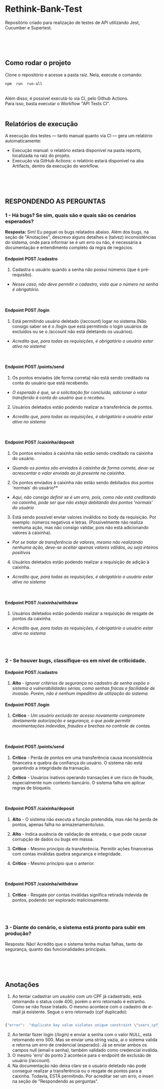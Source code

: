# Rethink-Bank-Test
Repositório criado para realização de testes de API utilizando Jest, Cucumber e Supertest.

<br>
<br>
<br>

## Como rodar o projeto

Clone o repositório e acesse a pasta raiz. Nela, execute o comando:

```bash
npm  run  run-all
```
<br>
Além disso, é possível executá-lo via CI, pelo Github Actions.
<br>
Para isso, basta executar o Workflow "API Tests CI".
<br>
<br>

## Relatórios de execução

A execução dos testes — tanto manual quanto via CI — gera um relatório automaticamente:
- Execução manual: o relatório estará disponível na pasta reports, localizada na raiz do projeto.
- Execução via GitHub Actions: o relatório estará disponível na aba Artifacts, dentro da execução do workflow.
<br>
<br>
<br>


## RESPONDENDO AS PERGUNTAS

### 1 - Há bugs? Se sim, quais são e quais são os cenários esperados?

**Resposta:** Sim! Eu peguei os bugs relatados abaixo. Além dos bugs, na seção de "Anotações", descrevo alguns detalhes e (talvez) inconsistências do sistema, onde para informar se é um erro ou não, é necessária a documentação e entendimento completo da regra de negócios.

#### Endpoint POST /cadastro
1. Cadastra o usuário quando a senha não possui números (que é pré-requisito).
- *Nesse caso, não deve permitir o cadastro, visto que o número na senha é obrigatório.*
<br>

#### Endpoint POST /login
1. Está permitindo usuário deletado (/account) logar no sistema.(Não consigo saber se é o /login que está permitindo o login usuários de excluídos ou se o /account não está deletando os usuários).
- *Acredito que, para todas as requisições, é obrigatório o usuário estar ativo no sistema*
<br>

#### Endpoint POST /points/send
1. Os pontos enviados (de forma correta) não está sendo creditado na conta do usuário que está recebendo.
- *O esperado é que, se a solicitação for concluída, adicionar o valor transferido à conta do usuário que o recebeu.*

2. Usuários deletados estão podendo realizar a transferência de pontos.
- *Acredito que, para todas as requisições, é obrigatório o usuário estar ativo no sistema*
<br>

#### Endpoint POST /caixinha/deposit

1. Os pontos enviados à caixinha não estão sendo creditado na caixinha do usuário.
- *Quando os pontos são enviados à caixinha de forma correta, deve-se acrescentar o valor enviado ao já presente na caixinha.*

2. Os pontos enviados à caixinha não estão sendo debitados dos pontos 'normais' do usuário**
- *Aqui, não consigo definir se é um erro, pois, como não está creditando na caixinha, pode ser que não esteja debitando dos pontos 'normais' do usuário*

3. Está sendo possível enviar valores inválidos no body da requisição. Por exemplo: números negativos e letras. (Possivelmente não realiza nenhuma ação, mas não consigo validar, pois não está adicionando valores à caixinha).
- *Por se tratar de transferência de valores, mesmo não realizando nenhuma ação, deve-se aceitar apenas valores válidos, ou seja inteiros positivos*

4. Usuários deletados estão podendo realizar a requisição de adição à caixinha.
- *Acredito que, para todas as requisições, é obrigatório o usuário estar ativo no sistema*
<br>

#### Endpoint POST /caixinha/withdraw
1. Usuários deletados estão podendo realizar a requisição de resgate de pontos da caixinha.
- *Acredito que, para todas as requisições, é obrigatório o usuário estar ativo no sistema*
<br>
<br>

### 2 - Se houver bugs, classifique-os em nível de criticidade.

#### Endpoint POST /cadastro
1. **Alto** - *Ignorar critérios de segurança no cadastro de senha expõe o sistema a vulnerabilidades sérias, como senhas fracas e facilidade de invasão. Porém, não é nenhum impeditivo de utilização do sistema.*

  
#### Endpoint POST /login

1. **Crítico** - *Um usuário excluído ter acesso novamente compromete diretamente autorização e segurança, o que pode permitir movimentações indevidas, fraudes e brechas no controle de contas.*
<br>

#### Endpoint POST /points/send

1. **Crítico** - Perda de pontos em uma transferência causa inconsistência financeira e quebra da confiança do usuário. O sistema não está garantindo a integridade da transação.

2. **Crítico** - Usuários inativos operando transações é um risco de fraude, especialmente num contexto bancário. O sistema falha em aplicar regras de bloqueio.
<br>

#### Endpoint POST /caixinha/deposit
1. **Alto** - O sistema não executa a função pretendida, mas não há perda de pontos, apenas falha no armazenamento/uso.

2. **Alto** - Indica ausência de validação de entrada, o que pode causar corrupção de dados ou bugs em massa.

3. **Crítico** - Mesmo princípio da transferência. Permitir ações financeiras com contas inválidas quebra segurança e integridade.

4. **Crítico** - Mesmo princípio que o anterior.
<br>

#### Endpoint POST /caixinha/withdraw

1. **Crítico** - Resgate por contas inválidas significa retirada indevida de pontos, podendo ser explorado maliciosamente.
<br>
<br>

### 3 - Diante do cenário, o sistema está pronto para subir em produção?
Resposta: Não! Acredito que o sistema tenha muitas falhas, tanto de segurança, quanto das funcionalidades principais.

<br>
<br>
<br>

## Anotações

1. Ao tentar cadastrar um usuário com um CPF já cadastrado, está retornando o status code 400, porém o erro retornado é estranho. Como se não fosse tratado. O mesmo acontece com o cadastro de e-mail já existente. Segue o erro retornado (cpf duplicado):
```bash

{"error":  "duplicate key value violates unique constraint \"users_cpf_key\""}

```
2. Ao tentar fazer login (/login) e enviar a senha com o valor NULL, está retornando erro 500. Mas se enviar uma string vazia, ai o sistema valida e retorna um erro de credencial (esperado). Já se enviar ambos os campos null (email e senha), também validado como credencial inválida.
3.  O mesmo 'erro' do ponto 2 acontece para o endpoint de exclusão de usuário (/account).
4. Na documentação não deixa claro se o usuário deletado não pode conseguir realizar a transferência ou o resgate de pontos para a caixinha.
Todavia, ESTÁ permitindo. Por acreditar ser um erro, o inseri na seção de "Respondendo as perguntas".
